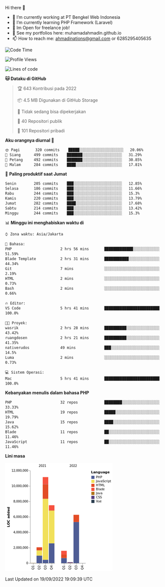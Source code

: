 Hi there 👋

- 🔭 I’m currently working at PT Bengkel Web Indonesia
- 🌱 I’m currently learning PHP Framework (Laravel)
- 📂 Im Open for freelance job!
- 🧷 See my portfolios here: muhamadahmadin.github.io
- 📫 How to reach me: ahmadinations@gmail.com or 6285295405635


<!--START_SECTION:waka-->
![Code Time](http://img.shields.io/badge/Code%20Time-1%2C149%20hrs%2053%20mins-blue)

![Profile Views](http://img.shields.io/badge/Profil%20dilihat-0-blue)

![Lines of code](https://img.shields.io/badge/Sejak%20Hello%20World%20aku%20telah%20menulis-29%20Million%20baris%20kode-blue)

**🐱 Dataku di GitHub** 

> 🏆 643 Kontribusi pada 2022
 > 
> 📦 4.5 MB Digunakan di GitHub Storage 
 > 
> 🚫 Tidak sedang bisa dipekerjakan
 > 
> 📜 40 Repositori publik 
 > 
> 🔑 101 Repositori pribadi  
 > 
**Aku orangnya diurnal 🐤** 

```text
🌞 Pagi       320 commits    █████░░░░░░░░░░░░░░░░░░░░   20.06% 
🌆 Siang      499 commits    ███████░░░░░░░░░░░░░░░░░░   31.29% 
🌃 Petang     492 commits    ███████░░░░░░░░░░░░░░░░░░   30.85% 
🌙 Malam      284 commits    ████░░░░░░░░░░░░░░░░░░░░░   17.81%

```
📅 **Paling produktif saat Jumat** 

```text
Senin        205 commits    ███░░░░░░░░░░░░░░░░░░░░░░   12.85% 
Selasa       186 commits    ███░░░░░░░░░░░░░░░░░░░░░░   11.66% 
Rabu         244 commits    ███░░░░░░░░░░░░░░░░░░░░░░   15.3% 
Kamis        220 commits    ███░░░░░░░░░░░░░░░░░░░░░░   13.79% 
Jumat        282 commits    ████░░░░░░░░░░░░░░░░░░░░░   17.68% 
Sabtu        214 commits    ███░░░░░░░░░░░░░░░░░░░░░░   13.42% 
Minggu       244 commits    ███░░░░░░░░░░░░░░░░░░░░░░   15.3%

```


📊 **Minggu ini menghabiskan waktu di** 

```text
⌚︎ Zona waktu: Asia/Jakarta

💬 Bahasa: 
PHP                      2 hrs 56 mins       █████████████░░░░░░░░░░░░   51.59% 
Blade Template           2 hrs 31 mins       ███████████░░░░░░░░░░░░░░   44.34% 
Git                      7 mins              ░░░░░░░░░░░░░░░░░░░░░░░░░   2.19% 
HTML                     2 mins              ░░░░░░░░░░░░░░░░░░░░░░░░░   0.73% 
Bash                     2 mins              ░░░░░░░░░░░░░░░░░░░░░░░░░   0.66%

🔥 Editor: 
VS Code                  5 hrs 41 mins       █████████████████████████   100.0%

🐱‍💻 Proyek: 
wasrik                   2 hrs 28 mins       ██████████░░░░░░░░░░░░░░░   43.42% 
ruangdosen               2 hrs 21 mins       ██████████░░░░░░░░░░░░░░░   41.35% 
nativerudos              49 mins             ███░░░░░░░░░░░░░░░░░░░░░░   14.5% 
Luma                     2 mins              ░░░░░░░░░░░░░░░░░░░░░░░░░   0.73%

💻 Sistem Operasi: 
Mac                      5 hrs 41 mins       █████████████████████████   100.0%

```

**Kebanyakan menulis dalam bahasa PHP** 

```text
PHP                      32 repos            ████████░░░░░░░░░░░░░░░░░   33.33% 
HTML                     19 repos            █████░░░░░░░░░░░░░░░░░░░░   19.79% 
Java                     15 repos            ████░░░░░░░░░░░░░░░░░░░░░   15.62% 
Blade                    11 repos            ██░░░░░░░░░░░░░░░░░░░░░░░   11.46% 
JavaScript               11 repos            ██░░░░░░░░░░░░░░░░░░░░░░░   11.46%

```


**Lini masa**

![Chart not found](https://raw.githubusercontent.com/MuhamadAhmadin/MuhamadAhmadin/master/charts/bar_graph.png) 


 Last Updated on 19/09/2022 19:09:39 UTC
<!--END_SECTION:waka-->

